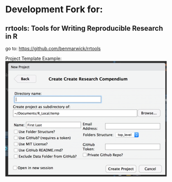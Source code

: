 
<!-- README.md is generated from README.Rmd. Please edit that file -->
Development Fork for:
=====================

rrtools: Tools for Writing Reproducible Research in R
-----------------------------------------------------

go to: <https://github.com/benmarwick/rrtools>

Project Template Example: ![](https://raw.githubusercontent.com/mrecos/rrtools/master/Screenshot.png)
